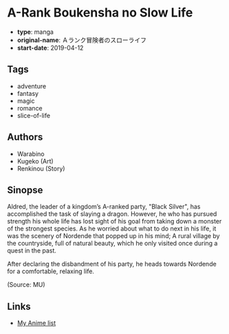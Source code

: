 # A-Rank Boukensha no Slow Life

-   **type**: manga
-   **original-name**: Ａランク冒険者のスローライフ
-   **start-date**: 2019-04-12

## Tags

-   adventure
-   fantasy
-   magic
-   romance
-   slice-of-life

## Authors

-   Warabino
-   Kugeko (Art)
-   Renkinou (Story)

## Sinopse

Aldred, the leader of a kingdom’s A-ranked party, "Black Silver", has accomplished the task of slaying a dragon. However, he who has pursued strength his whole life has lost sight of his goal from taking down a monster of the strongest species. As he worried about what to do next in his life, it was the scenery of Nordende that popped up in his mind; A rural village by the countryside, full of natural beauty, which he only visited once during a quest in the past.

After declaring the disbandment of his party, he heads towards Nordende for a comfortable, relaxing life.

(Source: MU)

## Links

-   [My Anime list](https://myanimelist.net/manga/124049/A-Rank_Boukensha_no_Slow_Life)

